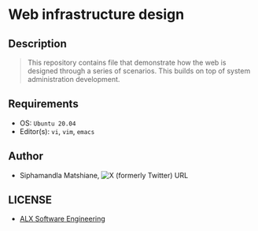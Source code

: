 # Web infrastructure design

## Description
> This repository contains file that demonstrate how the web is designed through a series of scenarios. This builds on top of system administration development.

## Requirements
- OS: `Ubuntu 20.04`
- Editor(s): `vi`, `vim`, `emacs`

## Author
- Siphamandla Matshiane, ![X (formerly Twitter) URL](https://img.shields.io/twitter/url?url=https%3A%2F%2Ftwitter.com%2Fsbumatshiane916)

## LICENSE
- [ALX Software Engineering](https://www.alxafrica.com/software-engineering/)
